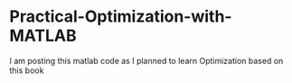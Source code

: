 # Practical-Optimization-with-MATLAB
I am posting this matlab code as I planned to learn Optimization based on this book
